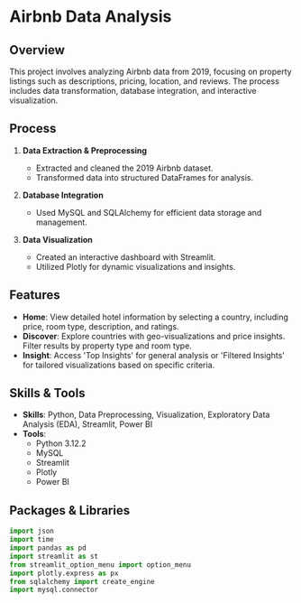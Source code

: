 # Airbnb Data Analysis

## Overview

This project involves analyzing Airbnb data from 2019, focusing on property listings such as descriptions, pricing, location, and reviews. The process includes data transformation, database integration, and interactive visualization.

## Process

1. **Data Extraction & Preprocessing**
   - Extracted and cleaned the 2019 Airbnb dataset.
   - Transformed data into structured DataFrames for analysis.

2. **Database Integration**
   - Used MySQL and SQLAlchemy for efficient data storage and management.

3. **Data Visualization**
   - Created an interactive dashboard with Streamlit.
   - Utilized Plotly for dynamic visualizations and insights.

## Features

- **Home**: View detailed hotel information by selecting a country, including price, room type, description, and ratings.
- **Discover**: Explore countries with geo-visualizations and price insights. Filter results by property type and room type.
- **Insight**: Access 'Top Insights' for general analysis or 'Filtered Insights' for tailored visualizations based on specific criteria.

## Skills & Tools

- **Skills**: Python, Data Preprocessing, Visualization, Exploratory Data Analysis (EDA), Streamlit, Power BI
- **Tools**:
  - Python 3.12.2
  - MySQL
  - Streamlit
  - Plotly
  - Power BI

## Packages & Libraries

```python
import json
import time
import pandas as pd
import streamlit as st
from streamlit_option_menu import option_menu
import plotly.express as px
from sqlalchemy import create_engine
import mysql.connector
